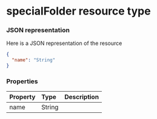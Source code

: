 # specialFolder resource type



### JSON representation

Here is a JSON representation of the resource

```json
{
  "name": "String"
}

```
### Properties
| Property	   | Type	|Description|
|:---------------|:--------|:----------|
|name|String||

<!-- uuid: 8f33685f-3e95-4d0a-baed-96b4f5270207
2015-10-09 15:58:18 UTC -->